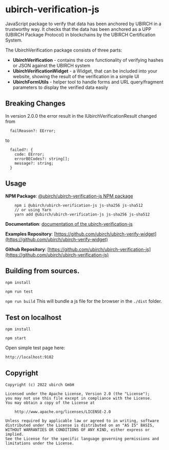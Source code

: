 # ubirch-verification-js

JavaScript package to verify that data has been anchored by UBIRCH in a trustworthy way. It checks that the data has been anchored as a
UPP (UBIRCH Package Protocol) in blockchains by the UBIRCH Certification System.

The UbirchVerification package consists of three parts:

* **UbirchVerification** - contains the core functionality of verifying hashes or JSON against the UBIRCH system
* **UbirchVerificationWidget** - a Widget, that can be included into your website, showing the result of the verification in a simple UI
* **UbirchFormUtils** - helper tool to handle forms and URL query/fragment parameters to display the verified data easily

## Breaking Changes

In version 2.0.0 the error result in the IUbirchVerificationResult changed from

```
  failReason?: EError;
```
to
```
  failed?: {
    code: EError;
    errorBECodes?: string[];
    message?: string;
  }
```

## Usage

**NPM Package**:  [@ubirch/ubirch-verification-js NPM package](https://www.npmjs.com/package/@ubirch/ubirch-verification-js)

```
    npm i @ubirch/ubirch-verification-js js-sha256 js-sha512
    // or using Yarn
    yarn add @ubirch/ubirch-verification-js js-sha256 js-sha512
```

**Documentation**: [documentation of the ubirch-verification-js](https://developer.ubirch.com/ubirch-verification-js/)

**Examples Repository**: [https://github.com/ubirch/ubirch-verify-widget](https://github.com/ubirch/ubirch-verify-widget)

**Github Repository**: [https://github.com/ubirch/ubirch-verification-js](https://github.com/ubirch/ubirch-verification-js)

## Building from sources.

`npm install`

`npm run test`

`npm run build` This will bundle a js file for the browser in the `./dist` folder.

## Test on localhost

`npm install`

`npm start`

Open simple test page here:

`http://localhost:9102`

## Copyright

```fundamental
Copyright (c) 2022 ubirch GmbH

Licensed under the Apache License, Version 2.0 (the "License");
you may not use this file except in compliance with the License.
You may obtain a copy of the License at

    http://www.apache.org/licenses/LICENSE-2.0

Unless required by applicable law or agreed to in writing, software
distributed under the License is distributed on an "AS IS" BASIS,
WITHOUT WARRANTIES OR CONDITIONS OF ANY KIND, either express or implied.
See the License for the specific language governing permissions and
limitations under the License.
```
